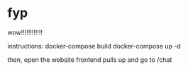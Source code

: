 # fyp
wow!!!!!!!!!!!!

instructions:
docker-compose build
docker-compose up -d

then, open the website frontend pulls up and go to /chat
